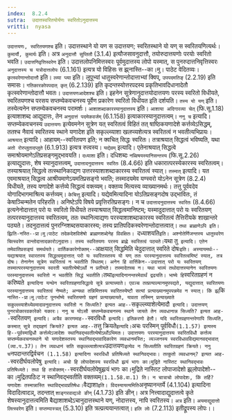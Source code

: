 ```yaml
---
index:  8.2.4
sutra:  उदात्तस्वरितयोर्यणः स्वरितोऽनुदात्तस्य
vritti:  nyasa
---
```


`उदात्तयणः, स्वरितयणश्च` इति। उदात्तस्थाने यो यण स उदात्तयण; स्वरितस्थाने यो यण् स स्वरितयणित्यर्थः। `कुमार्यौ, कुमार्यः` इति। अत्र `अनुदात्तौ सुप्तितौ` (3.1.4) इत्यौजसावनुदात्तौ, तयोरुदात्तयणोः परयोः स्वरितो भवति। `उदात्तनिवृत्तिस्वरेण` इति। उदात्तलोपनिमित्तस्वरः पूर्वमुदात्तस्य लोपो यस्मात्, स पुनरुदात्तनिवृत्तिस्वरः `अनुदात्तस्य च यत्रोदात्तलोपः` (6.1.161) इत्यत्र यो विहिसः स झ्र्नास्ति--का।मु। पाठेट वेदितव्यः। `कृत्स्वरेणान्तोदात्तौ` इति। `ल्व्या प्व्या` इति। लूपूभ्यां धातुस्वरेणान्तोदात्ताभ्यां क्विप्, `उपपदमतिङ्` (2.2.19) इति समासः। `गतिकारकोपपदात् कृत्` (6.2.139) इति कृदन्तस्योत्तरपदस्य प्रकृतिभावदिधानादेतौ कृत्स्वरेणान्तोदात्तौ भवतः। `उदात्तयणआदेशश्च` इति। इहनेन सूत्रेणानुदात्तयोदात्तयणः परस्य स्वरितो विधीयते, स्वरितयणश्च परसय सप्तम्येकवचनस्य पूर्वेण प्रकारेण स्वरितो विधीयत इति दर्शयति। `तस्य यो यण्` इति। तस्येत्यनेन सप्तम्येकवचनस्य परामर्शः। `आशाशब्दाकारस्यानुदात्तस्य` इति। `आशाया अदिगारव्या चेत्` (फि.सू.1.18) इत्याशाशब्द आद्युदात्तः, तेन `अनुदात्तं पदमेकवर्जम्` (6.1.158) इत्याकारस्यानुदात्तत्वम्।
`ननु च` इत्यादि। सप्तम्येकवचनस्य `उदात्तयणः` इत्येवमनेन सुत्रेण यत् स्वरितत्वं विहितं तत् षाष्ठिकयणादेशे कर्त्तव्येऽसिद्धम्, ततश्च नैवायं स्वरितस्य स्थाने यणादेश इति सकृल्ल्व्याशा खलप्व्यशेत्यत्र स्वरितत्वं न भवतीत्यभिप्रायः। `आश्रयात्` इत्यादि। आहायम्--स्वरितयण इति; न क्वचित् सिद्धः स्वरितः। तत्राश्रयात् सिद्धत्वं भविष्यति, यथा `अतो रोरप्लुतादप्लुते` (6.1.913) इत्यत्र रुत्वस्य।
`यद्येवम्` इत्यादि। एतेनाश्रयात् सिद्धत्वे समाश्रोयमाणेऽतिप्रसङ्गमुद्भावयति। `दध्याशा` इति। दधिशब्दः `नब्विषयस्यानिसन्तस्य` (फि.सू.2.26) इत्याद्युदात्तः, शेष स्यानुदात्तत्वम्, `उदात्तादनुदात्तस्य स्वरितः` (8.4.66) इति धकारात्परस्येकारस्य स्वरितत्वम्। तस्याश्रयात् सिद्धत्वे तत्स्थानिकाद्यण उत्तरस्याशाशब्दाकारस्य स्वरितत्वं स्यात्। `तस्मात्` इत्यादि। यत एवमाश्रयात् सिद्धत्व आश्रीयमाणेऽयमतिप्रसङ्गो भवति; तस्मादयमेव यण्स्वरो योऽनेन सूत्रेण (8.2.4) विधीयते, तस्य यणादेशे कर्त्तव्ये सिद्धत्वं वक्त्व्यम्। वक्तव्य मित्यस्य व्याख्यानमर्थः। तत्तु पूर्ववदेव योगादिभागमाश्रित्य कर्त्तव्यम्।
`केचित्तु` इत्यादि। यद्येवमित्यादिना योऽतिप्रसङ्गदोष उद्भावितः, तं केषाञ्चिन्मतेन परिहरति। अनिष्टेऽपि विषये प्रवृत्तिरतिप्रसङ्गः। न च `उदात्तादनुदात्तस्य स्वरितः` (8.4.66) इत्यनेनोदात्तात् परो यः स्वरितो विधीयते तस्याश्रयात् सिद्धत्वमानिष्टम्; यस्मादुदात्तात् परो यः स्वरितयण् तत्परस्यानुदात्तस्य स्वरितत्वम्, ततः स्थानित्वाद्यणः परस्याशाशब्दाकारस्य स्वरितत्वं तैत्तिरीयके शाखान्तरे पठ्यते। तदनुदात्तत्वं पुनरग्निशब्दसयाकारस्य; तस्य प्रातिपदिकस्वरेणान्तोदात्तत्वात्। `तथा ब्राह्मणेऽपि इति। झ्रिति-नस्ति--प्रा।मु।पाठेट तदेकदेशविशेषो ब्राह्मणशब्देनेह विवक्षितः। `दध्याशयति` इति। अश्नोतेर्णिजन्तस्य धातुस्वरेण चित्स्वरेण वान्तोदात्तादकारोऽनुदात्तः। तस्य स्वरितयणः परस्य ब्राह्णे स्वरितत्वं पठ्यते।
`यथा तु` इत्यादि। एतेन तमेवातिप्रसङ्घं समर्थयते। वार्तिककारेणोक्तम्--`आक्षयात् सिद्धमिति चेदुदात्तात् स्वरिते दोषः` इति। अस्यायमर्थः--यद्याश्रयात् स्वारतस्य सिद्धत्वमुदात्तात् परो यः स्वरितस्तस्य यो यण् ततः परस्यानुदात्तस्य स्वरितत्वमिष्टं स्यात्, तत्र दोषः। तेनानेन सूत्रेण स्वरितत्वं न भवतीति स्थितम्। अनेन हि वार्त्तिकेन--उदात्तात् परो यः स्वरितयण् तस्मात्परस्यानुदात्तस्य स्वरती भवतीत्येषोऽर्थो न प्रतीयते। तस्मादेतच्च न। यथा भाव्यं तथोदात्तस्यानेन स्वरितयणः परस्यानुदात्तस्य स्वरितो न भवतीति सिद्धं भवतीति। `तथा` इत्यादिनानन्तरमेवार्थं द्रढयति। भाष्ये हि `स्वरितग्रहणं न करिष्यते` इत्यादिना यन्थेन स्वरितग्रहणासिद्धत्वे सूत्रे प्रत्याच्याते। एवञ्च तत्प्रत्याल्यानमुपपद्यते, यद्युदात्तात् स्वरितयणः परस्यानुदात्तस्य स्वरितत्वं नेष्यते; अन्यथा तन्निमित्तस्य स्वरितस्येष्टौ सत्यां प्रत्याख्यानमुपपन्नमेव न स्यात्। किं झ्र्`कि` नास्ति--प्रा।मु।पाठेःट पुनर्भाष्ये स्वरितयणो ग्रहणं प्रत्याख्यायते, यावता तस्मिन् प्रत्याख्याते सकुल्ल्व्याशेथ्येवमादावनुदात्तस्य स्वरितो न सिध्यति? इत्यत आह--`सकृल्ल्व्याशेत्येमादौ` इत्यादि। उदात्तयण् पुनरत्रोकारवकारेको यकारः। ननु च योऽसौ सप्तम्येकवचनस्य स्थाने जायते तेन व्यवधानान्न सिध्यति? इत्यत आह--`स्वरितयण्` इत्यादि। अत्रैव कारणमाह--`स्वरविधौ` इत्यादि। इतिकरणो हेतौ।
यदि स्वरितग्रहणन्तरेणापि सिध्यति, कस्मात् सूत्रे तद्ग्रहणं क्रियते? इत्यत आह--`तत्तु क्रियते` इत्यादि। `अचः परस्मिन् पूर्वविधौ` (1.1.57) इत्यस्य हि--पूर्वस्माद्विधौ कर्त्तव्येऽजादेशः स्थानिवद्भवतीत्येषोऽर्थोऽभिमतः। उदात्तयणः परस्यानुदात्तस्य स्वरितविधौ कर्त्तव्य सप्तम्येकवचनस्थाने यो यणादेशस्तस्य स्थानिवद्भावादिकारेण व्यवधानमस्ति; व्यञ्जनस्य स्वरविधावविद्यमानवद्भावात् (व्या.प.37)। तेन व्यवधानं सति सकृल्ल्व्याशेत्यत्र `उदात्तयणः` इत्येव न सिध्यतीति स्वरितग्रहणं क्रियते। ननु च `नपदान्तरद्विर्वचन` (1.1.58) इत्यादिना स्वरविधौ प्रतिषिध्यते स्थानिवद्भावः। तत्कुतो व्यवधानम्? इत्यत आह--`स्वरदीर्घयलोपेषु` इत्यादि। अचो हि लोपादेशस्य स्वरविधौ झ्रयं भागः का।मुद्रिते नास्तिट स्थानिवद्भावः प्रतिषिध्यते। तथा हि तत्रोक्तम्--`स्वरदीर्घयलोपेषुझ्रयं भागः का।मुद्रिते नास्तिट लोपाजादेशो झ्र्लोपादेशो--का।मुद्रितपठिःट न स्थानिवद्भवतीति वक्तव्यम्` (1.1.58.वा.1) ति। न चात्राचो लोपादेशः, किं तर्हि? यणादेशः तस्मान्नास्ति स्थाविद्भावप्रतिषेधः।
`वैद्याशा` इति। विदस्यायत्यमिति `अनृष्यानन्तर्ये (4.1.104) इत्यादिना विदादित्वादञ्, तदन्तात् `शाङ्गरवाद्यञो ङीन्` (4.1.73) इति ङीन्। अत्र नित्त्वादाद्युदात्तत्वे कृते शेषस्यानुदात्तत्वमिति बैद्याशाशब्देऽचानुदात्तस्थाने यण्, नोदात्तस्य, नापि स्वरितस्य। `अत्र` इति। `अयमाद्युदात्तो लित्स्वरेण` इति। `सप्तम्यास्त्रल्` (5.3.10) इति त्रल्प्रत्ययान्तत्वात्। `हलि लोः` (7.2.113) इतीद्रूपस्य लोपः।।

